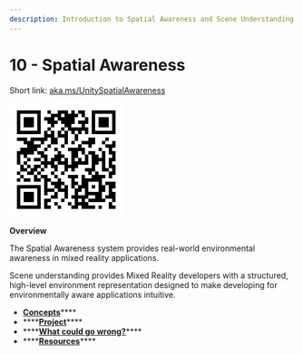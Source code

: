 ```yaml
---
description: Introduction to Spatial Awareness and Scene Understanding.
---
```


# 10 - Spatial Awareness

Short link: [aka.ms/UnitySpatialAwareness](https://aka.ms/UnitySpatialAwareness)

![Spatial Awareness URL](../../.gitbook/assets/spatialawareness.png)

**Overview**

The Spatial Awareness system provides real-world environmental awareness in mixed reality applications.

Scene understanding provides Mixed Reality developers with a structured, high-level environment representation designed to make developing for environmentally aware applications intuitive.

* **​**[**Concepts​**](concepts.md)\*\*\*\*
* \*\*\*\*[**​Project​**](project.md)\*\*\*\*
* \*\*\*\*[**​What could go wrong?​**](what-could-go-wrong.md)\*\*\*\*
* \*\*\*\*[**​Resources**](resources.md)\*\*\*\*

